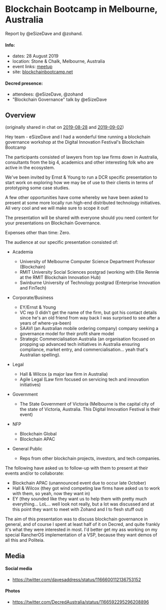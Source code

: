 # Blockchain Bootcamp in Melbourne, Australia

Report by @eSizeDave and @zohand.

#### Info:

- dates: 28 August 2019
- location: Stone & Chalk, Melbourne, Australia
- event links: [meetup](https://www.meetup.com/blockchaincentre/events/263601014/)
- site: [blockchainbootcamp.net](https://www.blockchainbootcamp.net/)

#### Decred presence:

- attendees: @eSizeDave, @zohand
- "Blockchain Governance" talk by @eSizeDave

## Overview

(originally shared in chat on [2019-08-28](https://matrix.to/#/!OfChXgczrIlpEZSFAv:decred.org/$156697235011245SxvJY:decred.org) and [2019-09-02](https://matrix.to/#/!aNPTuiryMFmdMQWUzb:decred.org/$156739040517633gdQNG:decred.org))

Hey team - eSizeDave and I had a wonderful time running a blockchain governance workshop at the Digital Innovation Festival's Blockchain Bootcamp

The participants consisted of lawyers from top law firms down in Australia, consultants from the big 4, academics and other interesting folk who are active in the ecosystem.

We've been invited by Ernst & Young to run a DCR specific presentation to start work on exploring how we may be of use to their clients in terms of prototyping some case studies.

A few other opportunities have come whereby we have been asked to present at some more locally run high-end distributed technology initiatives. All very cool and we will make sure to scope it out!

The presentation will be shared with everyone should you need content for your presentations on Blockchain Governance.

Expenses other than time: Zero.

The audience at our specific presentation consisted of:

- Academia
  - University of Melbourne Computer Science Department Professor (Blockchain)
  - RMIT University Social Sciences postgrad (working with Ellie Rennie at the RMIT Blockchain Innovation Hub)
  - Swinburne University of Technology postgrad (Enterprise Innovation and FinTech)

- Corporate/Business
  - EY/Ernst & Young
  - VC rep (I didn't get the name of the firm, but got his contact details since he's an old friend from way back I was surprised to see after a years of where-ya-been)
  - SAAVI (an Australian mobile ordering company) company seeking a governance model for their profit share model
  - Strategic Commercialisation Australia (an organisation focused on propping up advanced tech initiatives in Australia ensuring compliance, market entry, and commercialisation... yeah that's Australian spelling).

- Legal
  - Hall & Wilcox (a major law firm in Australia)
  - Agile Legal (Law firm focused on servicing tech and innovation initiatives)

- Government
  - The State Government of Victoria (Melbourne is the capital city of the state of Victoria, Australia. This Digital Innovation Festival is their event)

- NFP
  - Blockchain Global
  - Blockchain APAC

- General Public
  - Reps from other blockchain projects, investors, and tech companies.

The following have asked us to follow-up with them to present at their events and/or to collaborate:

- Blockchain APAC (unannounced event due to occur late October)
- Hall & Wilcox (they got wind competing law firms have asked us to work with them, so yeah, now they want in)
- EY (they sounded like they want us to help them with pretty much everything... LoL... well look not really, but a lot was discussed and at this point they want to meet with Zohand and I to flesh stuff out)

The aim of this presentation was to discuss blockchain governance in general, and of course I spent at least half of it on Decred, and quite frankly it's what they were interested in most. I'd better get my ass working on my special RancherOS implementation of a VSP, because they want demos of all this and Politeia.

## Media

#### Social media

- https://twitter.com/davesaddress/status/1166600112136753152

#### Photos

- https://twitter.com/DecredAustralia/status/1166592295296208896
